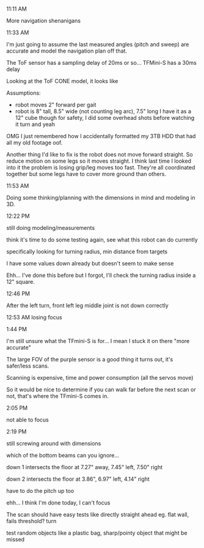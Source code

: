 11:11 AM

More navigation shenanigans

11:33 AM

I'm just going to assume the last measured angles (pitch and sweep) are accurate and model the navigation plan off that.

The ToF sensor has a sampling delay of 20ms or so... TFMini-S has a 30ms delay

Looking at the ToF CONE model, it looks like  

Assumptions:
- robot moves 2" forward per gait
- robot is 8" tall, 8.5" wide (not counting leg arc), 7.5" long
  I have it as a 12" cube though for safety, I did some overhead shots before
  watching it turn and yeah

OMG I just remembered how I accidentally formatted my 3TB HDD that had all my old footage oof.

Another thing I'd like to fix is the robot does not move forward straight. So reduce motion on some legs so it moves straight. I think last time I looked into it the problem is losing grip/leg moves too fast. They're all coordinated together but some legs have to cover more ground than others.

11:53 AM

Doing some thinking/planning with the dimensions in mind and modeling in 3D.

12:22 PM

still doing modeling/measurements

think it's time to do some testing again, see what this robot can do currently

specifically looking for turning radius, min distance from targets

I have some values down already but doesn't seem to make sense

Ehh... I've done this before but I forgot, I'll check the turning radius inside a 12" square.

12:46 PM

After the left turn, front left leg middle joint is not down correctly

12:53 AM losing focus

1:44 PM

I'm still unsure what the TFmini-S is for... I mean I stuck it on there "more accurate"

The large FOV of the purple sensor is a good thing it turns out, it's safer/less scans.

Scanning is expensive, time and power consumption (all the servos move)

So it would be nice to determine if you can walk far before the next scan or not, that's where the TFmini-S comes in.

2:05 PM

not able to focus

2:19 PM

still screwing around with dimensions

which of the bottom beams can you ignore...

down 1 intersects the floor at 7.27" away, 7.45" left, 7.50" right

down 2 intersects the floor at 3.86", 6.97" left, 4.14" right

have to do the pitch up too

ehh... I think I'm done today, I can't focus

The scan should have easy tests like directly straight ahead eg. flat wall, fails threshold? turn

test random objects like a plastic bag, sharp/pointy object that might be missed